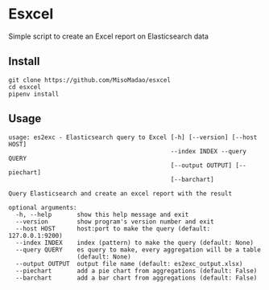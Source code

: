 # Esxcel

Simple script to create an Excel report on Elasticsearch data

## Install

    git clone https://github.com/MisoMadao/esxcel
    cd esxcel
    pipenv install

## Usage

    usage: es2exc - Elasticsearch query to Excel [-h] [--version] [--host HOST]
                                                 --index INDEX --query QUERY
                                                 [--output OUTPUT] [--piechart]
                                                 [--barchart]

    Query Elasticsearch and create an excel report with the result

    optional arguments:
      -h, --help       show this help message and exit
      --version        show program's version number and exit
      --host HOST      host:port to make the query (default: 127.0.0.1:9200)
      --index INDEX    index (pattern) to make the query (default: None)
      --query QUERY    es query to make, every aggregation will be a table
                       (default: None)
      --output OUTPUT  output file name (default: es2exc_output.xlsx)
      --piechart       add a pie chart from aggregations (default: False)
      --barchart       add a bar chart from aggregations (default: False)
